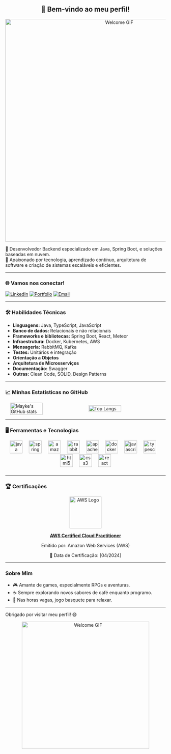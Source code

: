 <div align="center">
  <h2>👋 Bem-vindo ao meu perfil!</h2>
  <img src="https://i.pinimg.com/originals/83/b8/09/83b809857acd41a7bad4935b4734f9fc.gif" alt="Welcome GIF" width="700" >
</div>


🎯 Desenvolvedor Backend especializado em Java, Spring Boot, e soluções baseadas em nuvem.  
🚀 Apaixonado por tecnologia, aprendizado contínuo, arquitetura de software e criação de sistemas escaláveis e eficientes.  

---

### 🌐 Vamos nos conectar!

[![LinkedIn](https://img.shields.io/badge/LinkedIn-blue?style=for-the-badge&logo=linkedin&logoColor=white)](https://www.linkedin.com/in/mayke-anselmo-766301269/)
[![Portfolio](https://img.shields.io/badge/Portfólio-orange?style=for-the-badge&logo=firefox&logoColor=white)](https://seuportfolio.com)
[![Email](https://img.shields.io/badge/Email-red?style=for-the-badge&logo=gmail&logoColor=white)](mailto:mayke.rpmg@gmail.com)

---
<!-- 
### 🚀 Projetos em Destaque

- [📦 **InventoryManager**](https://github.com/maykeanselmo/InventoryManager): Sistema para gerenciamento de estoque em C.  
- [🌐 **GameCatalog**](https://github.com/maykeanselmo/GameCatalog): Plataforma para organização e compartilhamento de coleções de jogos.  
- [☁️ **Gateway API**](https://github.com/maykeanselmo/GatewayAPI): API em Spring Boot integrando serviços externos.  

---
-->

### 🛠️ Habilidades Técnicas

- **Linguagens:** Java, TypeScript, JavaScript
- **Banco de dados:** Relacionais e não relacionais 
- **Frameworks e bibliotecas:** Spring Boot, React, Meteor 
- **Infraestrutura:** Docker, Kubernetes, AWS  
- **Mensageria:** RabbitMQ, Kafka
- **Testes:** Unitários e integração
- **Orientação a Objetos**
- **Arquitetura de Microsserviços**
- **Documentação:** Swagger   
- **Outras:** Clean Code, SOLID, Design Patterns  

---

### 📈 Minhas Estatísticas no GitHub

<div style="display: flex; justify-content: center; align-items: center; gap: 20px;">
  <img src="https://github-readme-stats.vercel.app/api?username=maykeanselmo&show_icons=true&theme=dark" alt="Mayke's GitHub stats" width="45%">
  <img src="https://github-readme-stats.vercel.app/api/top-langs/?username=maykeanselmo&layout=compact&theme=dark" alt="Top Langs" width="45%">
</div>

---

### 🖥️ Ferramentas e Tecnologias

<div align="center">
  <img src="https://skillicons.dev/icons?i=java" height="40" alt="java logo"  />
  <img width="12" />
  <img src="https://skillicons.dev/icons?i=spring" height="40" alt="spring logo"  />
  <img width="12" />
  <img src="https://skillicons.dev/icons?i=aws" height="40" alt="amazonwebservices logo"  />
  <img width="12" />
  <img src="https://skillicons.dev/icons?i=rabbitmq" height="40" alt="rabbitmq logo"  />
  <img width="12" />
  <img src="https://skillicons.dev/icons?i=kafka" height="40" alt="apachekafka logo"  />
  <img width="12" />
  <img src="https://skillicons.dev/icons?i=docker" height="40" alt="docker logo"  />
  <img width="12" />
  <img src="https://skillicons.dev/icons?i=js" height="40" alt="javascript logo"  />
  <img width="12" />
  <img src="https://skillicons.dev/icons?i=ts" height="40" alt="typescript logo"  />
  <img width="12" />
  <img src="https://skillicons.dev/icons?i=html" height="40" alt="html5 logo"  />
  <img width="12" />
  <img src="https://skillicons.dev/icons?i=css" height="40" alt="css3 logo"  />
  <img width="12" />
  <img src="https://skillicons.dev/icons?i=react" height="40" alt="react logo"  />
</div>

###

---


### 🏆 Certificações

<div align="center">
  <img src="https://upload.wikimedia.org/wikipedia/commons/9/93/Amazon_Web_Services_Logo.svg" alt="AWS Logo" width="100">
  <a href="https://www.credly.com/badges/2becf92f-c00a-4551-aa63-dda5ca3929a4/linked_in_profile" target="_blank">
    <p><strong>AWS Certified Cloud Practitioner</strong></p>
  </a>
  <p>Emitido por: Amazon Web Services (AWS)</p>
  <p>📅 Data de Certificação: [04/2024]</p>
</div>

---

### Sobre Mim

- 🎮 Amante de games, especialmente RPGs e aventuras.  
- ☕ Sempre explorando novos sabores de café enquanto programo.  
- 🏀 Nas horas vagas, jogo basquete para relaxar.

---

Obrigado por visitar meu perfil! 😄

<div align="center">
  <img src="https://i.giphy.com/media/v1.Y2lkPTc5MGI3NjExdzB0NWQ1NjRmdjZ6OWFjeWhuM3ZzM24waWpodTN5dml4d2k2ZXg5OSZlcD12MV9pbnRlcm5hbF9naWZfYnlfaWQmY3Q9Zw/bGgsc5mWoryfgKBx1u/giphy.gif" alt="Welcome GIF" width="400" >
</div>


